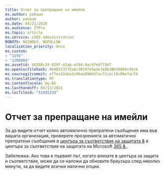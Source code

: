 ```yaml
---
title: Отчет за препращане на имейли
ms.author: pebaum
author: pebaum
ms.date: 04/21/2020
ms.audience: ITPro
ms.topic: article
ms.service: o365-administration
ROBOTS: NOINDEX, NOFOLLOW
localization_priority: Once
ms.custom:
- "1195"
- "1200004"
ms.assetid: b8308c24-029f-43ab-af84-0ac97e6ff9d7
ms.openlocfilehash: 0648313f75a6c3074fe9ade3e8b30e39869c40cb
ms.sourcegitcommit: ef7ec42aba3c06aa8966dfac71cec18c08e7acf8
ms.translationtype: MT
ms.contentlocale: bg-BG
ms.lasthandoff: 04/13/2021
ms.locfileid: "51692239"
---
```

# <a name="email-forwarding-report"></a>Отчет за препращане на имейли

За да видите отчет колко автоматично препратени съобщения има във вашата организация, проверете прозренията за автоматично препратени съобщения в [центъра за съответствие на защитата &](https://docs.microsoft.com/microsoft-365/security/office-365-security/mfi-auto-forwarded-messages-report) в центъра за съответствие на защитата на Microsoft [365 &amp; ](https://protection.office.com/#/homepage).
  
Забележка: Ако това е първият път, когато влизате в центъра за защита и съответствие, може да се наложи да обновите браузъра след няколко минути, за да видите всички налични опции.
  